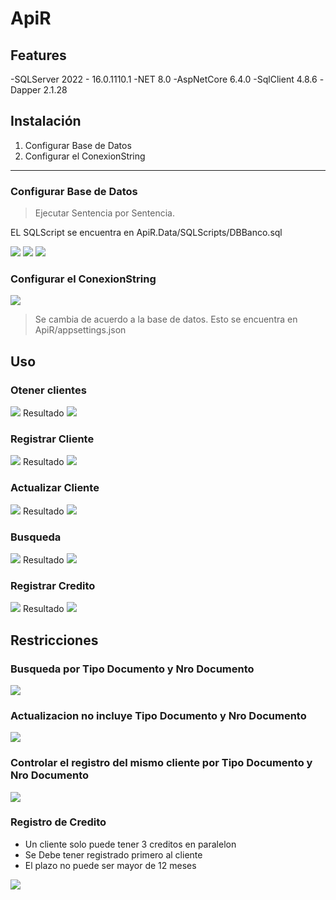 # ApiR

## Features

-SQLServer 2022 - 16.0.1110.1
-NET 8.0
-AspNetCore 6.4.0
-SqlClient 4.8.6
-Dapper 2.1.28

## Instalación
                
1. Configurar Base de Datos
2. Configurar el ConexionString
                
----

### Configurar Base de Datos

> Ejecutar Sentencia por Sentencia.

EL SQLScript se encuentra en ApiR.Data/SQLScripts/DBBanco.sql

![](https://github.com/Tavo22s/ApiRC/blob/master/images/confdb1.png)
![](https://github.com/Tavo22s/ApiRC/blob/master/images/confdb2.png)
![](https://github.com/Tavo22s/ApiRC/blob/master/images/confdb3.png)

### Configurar el ConexionString

![](https://github.com/Tavo22s/ApiRC/blob/master/images/conexionString.png)

> Se cambia de acuerdo a la base de datos.
Esto se encuentra en ApiR/appsettings.json


## Uso
### Otener clientes

![](https://github.com/Tavo22s/ApiRC/blob/master/images/GetAll.png)
Resultado
![](https://github.com/Tavo22s/ApiRC/blob/master/images/GetAllResults.png)

### Registrar Cliente

![](https://github.com/Tavo22s/ApiRC/blob/master/images/PostC.png)
Resultado
![](https://github.com/Tavo22s/ApiRC/blob/master/images/PostCR.png)

### Actualizar Cliente

![](https://github.com/Tavo22s/ApiRC/blob/master/images/PutC.png)
Resultado
![](https://github.com/Tavo22s/ApiRC/blob/master/images/PutCR.png)

### Busqueda

![](https://github.com/Tavo22s/ApiRC/blob/master/images/SearchC.png)
Resultado
![](https://github.com/Tavo22s/ApiRC/blob/master/images/SearchCR.png)

### Registrar Credito

![](https://github.com/Tavo22s/ApiRC/blob/master/images/PostCredito.png)
Resultado
![](https://github.com/Tavo22s/ApiRC/blob/master/images/PostCreditoR.png)


## Restricciones
### Busqueda por Tipo Documento y Nro Documento

![](https://github.com/Tavo22s/ApiRC/blob/master/images/SearchClientQuery.png)

### Actualizacion no incluye Tipo Documento y Nro Documento

![](https://github.com/Tavo22s/ApiRC/blob/master/images/UpdateClientProtect.png)

### Controlar el registro del mismo cliente por Tipo Documento y Nro Documento

![](https://github.com/Tavo22s/ApiRC/blob/master/images/ControlarClientInsert.png)

### Registro de Credito
- Un cliente solo puede tener 3 creditos en paralelon
- Se Debe tener registrado primero al cliente
- El plazo no puede ser mayor de 12 meses

![](https://github.com/Tavo22s/ApiRC/blob/master/images/RegistroCreditoRestriction.png)
